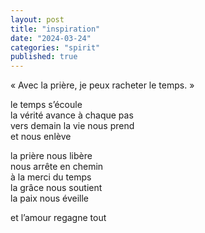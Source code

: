 ```yaml
---
layout: post
title: "inspiration"
date: "2024-03-24"
categories: "spirit"
published: true
---
```


« Avec la prière, je peux racheter le temps. »

le temps s’écoule  
la vérité avance à chaque pas  
vers demain la vie nous prend  
et nous enlève  

la prière nous libère  
nous arrête en chemin  
à la merci du temps  
la grâce nous soutient  
la paix nous éveille  

et l’amour regagne tout  
